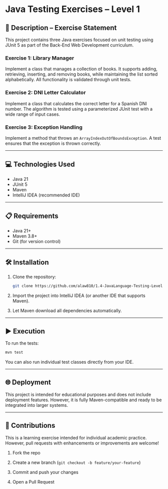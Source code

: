 # Java Testing Exercises – Level 1

## 📄 Description – Exercise Statement

This project contains three Java exercises focused on unit testing using JUnit 5 as part of the Back-End Web Development curriculum.

### Exercise 1: Library Manager
Implement a class that manages a collection of books. It supports adding, retrieving, inserting, and removing books, while maintaining the list sorted alphabetically. All functionality is validated through unit tests.

### Exercise 2: DNI Letter Calculator
Implement a class that calculates the correct letter for a Spanish DNI number. The algorithm is tested using a parameterized JUnit test with a wide range of input cases.

### Exercise 3: Exception Handling
Implement a method that throws an `ArrayIndexOutOfBoundsException`. A test ensures that the exception is thrown correctly.

---

## 💻 Technologies Used

- Java 21
- JUnit 5
- Maven
- IntelliJ IDEA (recommended IDE)

---

## 📋 Requirements

- Java 21+
- Maven 3.8+
- Git (for version control)

---

## 🛠️ Installation

1. Clone the repository:
   ```bash
   git clone https://github.com/alaw810/1.4-JavaLanguage-Testing-Level1.git
   ```

2. Import the project into IntelliJ IDEA (or another IDE that supports Maven).

3. Let Maven download all dependencies automatically.

---

## ▶️ Execution

To run the tests:

```bash
mvn test
```

You can also run individual test classes directly from your IDE.

---

## 🌐 Deployment

This project is intended for educational purposes and does not include deployment features. However, it is fully Maven-compatible and ready to be integrated into larger systems.

---

## 🤝 Contributions
This is a learning exercise intended for individual academic practice.
However, pull requests with enhancements or improvements are welcome!

1. Fork the repo

2. Create a new branch (`git checkout -b feature/your-feature`)

3. Commit and push your changes

4. Open a Pull Request